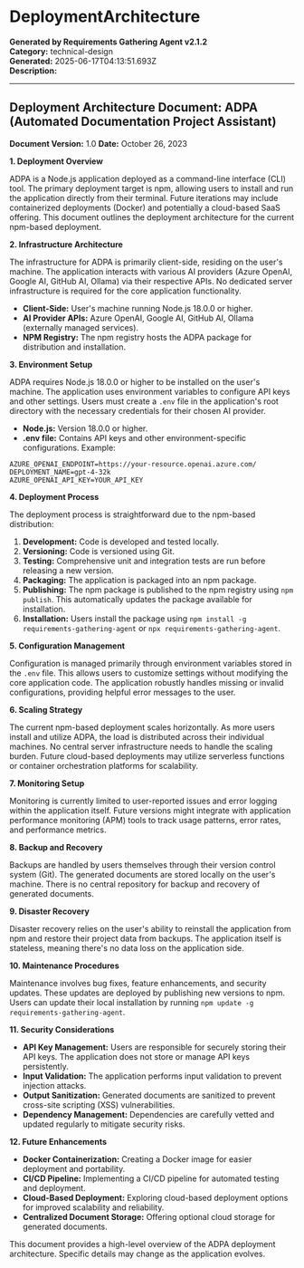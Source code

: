 # DeploymentArchitecture

**Generated by Requirements Gathering Agent v2.1.2**  
**Category:** technical-design  
**Generated:** 2025-06-17T04:13:51.693Z  
**Description:** 

---

## Deployment Architecture Document: ADPA (Automated Documentation Project Assistant)

**Document Version:** 1.0
**Date:** October 26, 2023


**1. Deployment Overview**

ADPA is a Node.js application deployed as a command-line interface (CLI) tool.  The primary deployment target is npm, allowing users to install and run the application directly from their terminal.  Future iterations may include containerized deployments (Docker) and potentially a cloud-based SaaS offering. This document outlines the deployment architecture for the current npm-based deployment.


**2. Infrastructure Architecture**

The infrastructure for ADPA is primarily client-side, residing on the user's machine. The application interacts with various AI providers (Azure OpenAI, Google AI, GitHub AI, Ollama) via their respective APIs.  No dedicated server infrastructure is required for the core application functionality.

* **Client-Side:** User's machine running Node.js 18.0.0 or higher.
* **AI Provider APIs:** Azure OpenAI, Google AI, GitHub AI, Ollama (externally managed services).
* **NPM Registry:**  The npm registry hosts the ADPA package for distribution and installation.


**3. Environment Setup**

ADPA requires Node.js 18.0.0 or higher to be installed on the user's machine.  The application uses environment variables to configure API keys and other settings.  Users must create a `.env` file in the application's root directory with the necessary credentials for their chosen AI provider.

* **Node.js:** Version 18.0.0 or higher.
* **.env file:** Contains API keys and other environment-specific configurations.  Example:

```
AZURE_OPENAI_ENDPOINT=https://your-resource.openai.azure.com/
DEPLOYMENT_NAME=gpt-4-32k
AZURE_OPENAI_API_KEY=YOUR_API_KEY
```

**4. Deployment Process**

The deployment process is straightforward due to the npm-based distribution:

1. **Development:** Code is developed and tested locally.
2. **Versioning:** Code is versioned using Git.
3. **Testing:** Comprehensive unit and integration tests are run before releasing a new version.
4. **Packaging:** The application is packaged into an npm package.
5. **Publishing:** The npm package is published to the npm registry using `npm publish`.  This automatically updates the package available for installation.
6. **Installation:** Users install the package using `npm install -g requirements-gathering-agent` or `npx requirements-gathering-agent`.


**5. Configuration Management**

Configuration is managed primarily through environment variables stored in the `.env` file.  This allows users to customize settings without modifying the core application code.  The application robustly handles missing or invalid configurations, providing helpful error messages to the user.


**6. Scaling Strategy**

The current npm-based deployment scales horizontally.  As more users install and utilize ADPA, the load is distributed across their individual machines.  No central server infrastructure needs to handle the scaling burden.  Future cloud-based deployments may utilize serverless functions or container orchestration platforms for scalability.


**7. Monitoring Setup**

Monitoring is currently limited to user-reported issues and error logging within the application itself.  Future versions might integrate with application performance monitoring (APM) tools to track usage patterns, error rates, and performance metrics.


**8. Backup and Recovery**

Backups are handled by users themselves through their version control system (Git).  The generated documents are stored locally on the user's machine.  There is no central repository for backup and recovery of generated documents.


**9. Disaster Recovery**

Disaster recovery relies on the user's ability to reinstall the application from npm and restore their project data from backups.  The application itself is stateless, meaning there's no data loss on the application side.


**10. Maintenance Procedures**

Maintenance involves bug fixes, feature enhancements, and security updates.  These updates are deployed by publishing new versions to npm.  Users can update their local installation by running `npm update -g requirements-gathering-agent`.


**11. Security Considerations**

* **API Key Management:**  Users are responsible for securely storing their API keys.  The application does not store or manage API keys persistently.
* **Input Validation:**  The application performs input validation to prevent injection attacks.
* **Output Sanitization:** Generated documents are sanitized to prevent cross-site scripting (XSS) vulnerabilities.
* **Dependency Management:**  Dependencies are carefully vetted and updated regularly to mitigate security risks.


**12. Future Enhancements**

* **Docker Containerization:**  Creating a Docker image for easier deployment and portability.
* **CI/CD Pipeline:** Implementing a CI/CD pipeline for automated testing and deployment.
* **Cloud-Based Deployment:**  Exploring cloud-based deployment options for improved scalability and reliability.
* **Centralized Document Storage:**  Offering optional cloud storage for generated documents.


This document provides a high-level overview of the ADPA deployment architecture.  Specific details may change as the application evolves.
